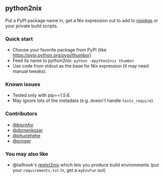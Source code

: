 ## python2nix

Put a PyPI package name in, get a Nix expression out to add to [nixpkgs](https://github.com/NixOS/nixpkgs) or your private build scripts.

### Quick start

* Choose your favorite package from PyPI (like https://pypi.python.org/pypi/thumbor)
* Feed its name to python2nix: `python -mpython2nix thumbor`
* Use code from stdout as the base for Nix expression (it may need manual tweaks).

### Known issues

* Tested only with pip==1.5.6.
* May ignore lots of the metadata (e.g. doesn't handle `tests_require`).

### Contributors

* [@bjornfor](https://github.com/bjornfor)
* [@domenkozar](https://github.com/domenkozar)
* [@phunehehe](https://github.com/phunehehe)
* [@proger](https://github.com/proger)

### You may also like

* @tailhook's [reqtxt2nix](https://github.com/tailhook/reqtxt2nix) which lets you produce build environments (put your `requirements.txt` in, get a `myEnvFun` out)
